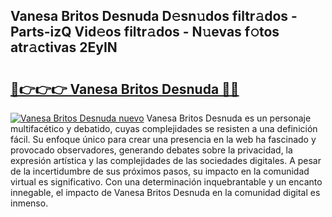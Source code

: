 ## Vanesa Britos Desnuda D𝚎sn𝚞dos filtr𝚊dos - Parts-izQ Vid𝚎os filtr𝚊dos - N𝚞evas f𝚘tos atr𝚊ctivas 2EyIN

# <h2><a href="http://mb5ht8.tromn.icu/?c=Vanesa+Britos+Desnuda">🔗👉👉👉 Vanesa Britos Desnuda 🔗🔗</a></h2>

[![Vanesa Britos Desnuda nuevo](https://i.imgur.com/pEAQMta.gif)](http://mb5ht8.tromn.icu/?c=Vanesa+Britos+Desnuda)
Vanesa Britos Desnuda es un personaje multifacético y debatido, cuyas complejidades se resisten a una definición fácil.  Su enfoque único para crear una presencia en la web ha fascinado y provocado observadores, generando debates sobre la privacidad, la expresión artística y las complejidades de las sociedades digitales. A pesar de la incertidumbre de sus próximos pasos, su impacto en la comunidad virtual es significativo. Con una determinación inquebrantable y un encanto innegable, el impacto de Vanesa Britos Desnuda en la comunidad digital es inmenso.
